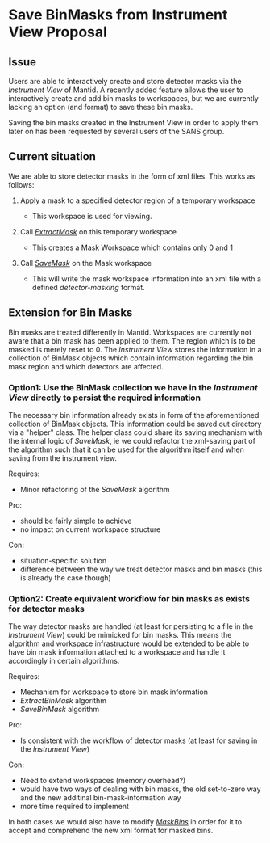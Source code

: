 # Save BinMasks from Instrument View Proposal

## Issue

Users are able to interactively create and store detector masks via the *Instrument View* of Mantid. A recently added feature allows the user to interactively create and add bin masks to workspaces, but we are currently lacking an option (and format) to save these bin masks.

Saving the bin masks created in the Instrument View in order to apply them later on has been requested by several users of the SANS group.

## Current situation

We are able to store detector masks in the form of xml files. This works as follows:

1. Apply a mask to a specified detector region of a temporary workspace

    * This workspace is used for viewing.

2. Call [*ExtractMask*](http://docs.mantidproject.org/nightly/algorithms/ExtractMask-v1.html) on this temporary workspace
  
    * This creates a Mask Workspace which contains only 0 and 1
 
3. Call [*SaveMask*](http://docs.mantidproject.org/nightly/algorithms/SaveMask-v1.html) on the Mask workspace

    * This will write the mask workspace information into an xml file with a defined *detector-masking* format.
    
    
## Extension for Bin Masks

Bin masks are treated differently in Mantid. Workspaces are currently not aware that a bin mask has been applied to them. The region which is to be masked is merely reset to 0. The *Instrument View* stores the information in a collection of BinMask objects which contain information regarding the bin mask region and which detectors are affected.

### Option1: Use the BinMask collection we have in the *Instrument View* directly to persist the required information

The necessary bin information already exists in form of the aforementioned collection of BinMask objects. This information could be saved out directory via a "helper" class. The helper class could share its saving mechanism with the internal logic of *SaveMask*, ie we could refactor the xml-saving part of the algorithm such that it can be used for the algorithm itself and when saving from the instrument view.

Requires:

* Minor refactoring of the *SaveMask* algorithm

Pro:

* should be fairly simple to achieve
* no impact on current workspace structure

Con:

* situation-specific solution
* difference between the way we treat detector masks and bin masks (this is already the case though)


### Option2: Create equivalent workflow for bin masks as exists for detector masks

The way detector masks are handled (at least for persisting to a file in the *Instrument View*) could be mimicked for bin masks. This means the algorithm and workspace infrastructure would be extended to be able to have bin mask information attached to a workspace and handle it accordingly in certain algorithms.

Requires:

* Mechanism for workspace to store bin mask information
* *ExtractBinMask* algorithm
* *SaveBinMask* algorithm

Pro:

* Is consistent with the workflow of detector masks (at least for saving in the *Instrument View*)

Con:

* Need to extend workspaces (memory overhead?)
* would have two ways of dealing with bin masks, the old set-to-zero way and the new additinal bin-mask-information way
* more time required to implement



In both cases we would also have to modify [*MaskBins*](http://docs.mantidproject.org/nightly/algorithms/MaskBins-v1.html) in order for it to accept and comprehend the new xml format for masked bins.

